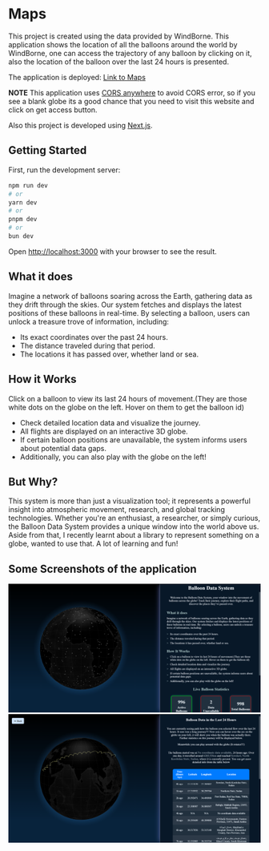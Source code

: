 # Maps
This project is created using the data provided by WindBorne. This application shows the location of all the balloons around the world by WindBorne, one can access the trajectory of any balloon by clicking on it, also the location of the balloon over the last 24 hours is presented.

The application is deployed: [Link to Maps](https://maps-d31zm0zyv-uthams-projects-d19d9bb6.vercel.app/)

**NOTE**
This application uses [CORS anywhere](https://cors-anywhere.herokuapp.com/) to avoid CORS error, so if you see a blank globe its a good chance that you need to visit this website and click on get access button.


Also this project is developed using [Next.js](https://nextjs.org).

## Getting Started

First, run the development server:

```bash
npm run dev
# or
yarn dev
# or
pnpm dev
# or
bun dev
```
Open [http://localhost:3000](http://localhost:3000) with your browser to see the result.

## What it does
Imagine a network of balloons soaring across the Earth, gathering data as they drift through the skies. Our system fetches and displays the latest positions of these balloons in real-time. By selecting a balloon, users can unlock a treasure trove of information, including:

 - Its exact coordinates over the past 24 hours.
 - The distance traveled during that period.
 - The locations it has passed over, whether land or sea.

 ## How it Works
Click on a balloon to view its last 24 hours of movement.(They are those white dots on the globe on the left. Hover on them to get the balloon id)

 - Check detailed location data and visualize the journey.
 - All flights are displayed on an interactive 3D globe.
 - If certain balloon positions are unavailable, the system informs users about potential data gaps.
 - Additionally, you can also play with the globe on the left!

 ## But Why?
  This system is more than just a visualization tool; it represents a powerful insight into atmospheric movement, research, and global tracking technologies. Whether you're an enthusiast, a researcher, or simply curious, the Balloon Data System provides a unique window into the world above us.
  Aside from that, I recently learnt about a library to represent something on a globe, wanted to use that. A lot of learning and fun!

  ## Some Screenshots of the application
  ![home page](https://github.com/uthamN/Maps-WindBorne/blob/main/public/home.png)
  ![path page](https://github.com/uthamN/Maps-WindBorne/blob/main/public/loc.png)
